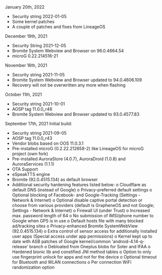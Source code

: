 January 20th, 2022

- Security string 2022-01-05
- Some kernel patches
- A couple of patches and fixes from LineageOS


December 19th, 2021

- Security String 2021-12-05
- Bromite System Webview and Browser on 96.0.4664.54
- microG 0.22.214516-21


November 16th, 2021

- Security string 2021-11-05
- Bromite System Webview and Browser updated to 94.0.4606.109
- Recovery will not be overwritten any more when flashing


October 11th, 2021

- Security string 2021-10-01
- AOSP tag 11.0.0_r46
- Bromite System Webview and Browser updated to 93.0.4577.83


September 17th, 2021
 Initial build:

- Security string 2021-09-05
- AOSP tag 11.0.0_r43
- Vendor blobs based on OOS 11.0.3.1
- Pre-installed microG (0.2.22.212658-2) like LineageOS for microG project (own fork)
- Pre-installed AuroraStore (4.0.7), AuroraDroid (1.0.8) and AuroraServices (1.1.1)
- OTA Support
- eSpeakTTS engine
- Bromite (92.0.4515.134) as default browser
- Additional security hardening features listed below:
  o Cloudflare as default DNS (instead of Google)
  o Privacy-preferred default settings
  o Optional blocking of Facebook- and Google-Tracking (Settings - Network & Internet)
  o Optional disable captive portal detection or choose from various providers (default is GrapheneOS and not Google; Settings - Network & Internet)
  o Firewall UI (under Trust)
  o Increased max. password length of 64
  o No submission of IMSI/phone number to Google when GPS is in use
  o Default hosts file with many blocked ad/tracking sites
  o Privacy-enhanced Bromite SystemWebView (92.0.4515.134)
  o Extra control of sensor access for additionally installed user apps (Special access under app permissions)
  o Kernel kept up to date with ASB patches of Google kernel/common 'android-4.14-q-release' branch
  o Debloated from Oneplus blobs for Soter and IFAA
  o Hardened bionic lib and constified JNI method tables
  o Option to only use fingerprint unlock for apps and not for the device
  o Optional timeout for Bluetooth and WLAN connections
  o Per connection WiFi randomization option

 
